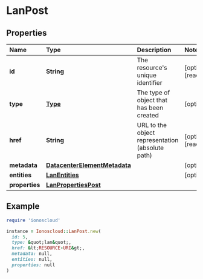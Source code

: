 # LanPost

## Properties

| Name | Type | Description | Notes |
| :--- | :--- | :--- | :--- |
| **id** | **String** | The resource's unique identifier | \[optional\]\[readonly\] |
| **type** | [**Type**](type.md) | The type of object that has been created | \[optional\] |
| **href** | **String** | URL to the object representation \(absolute path\) | \[optional\]\[readonly\] |
| **metadata** | [**DatacenterElementMetadata**](datacenterelementmetadata.md) |  | \[optional\] |
| **entities** | [**LanEntities**](lanentities.md) |  | \[optional\] |
| **properties** | [**LanPropertiesPost**](lanpropertiespost.md) |  |  |

## Example

```ruby
require 'ionoscloud'

instance = Ionoscloud::LanPost.new(
  id: 5,
  type: &quot;lan&quot;,
  href: &lt;RESOURCE-URI&gt;,
  metadata: null,
  entities: null,
  properties: null
)
```

